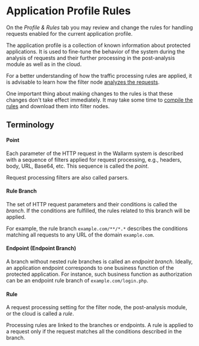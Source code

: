 [link-request-processing]:      request-processing.md
[link-rules-compiling]:         compiling.md


# Application Profile Rules

On the *Profile & Rules* tab you may review and change the rules for handling requests enabled for the current application profile.

The application profile is a collection of known information about protected applications. It is used to fine-tune the behavior of the system during the analysis of requests and their further processing in the post-analysis module as well as in the cloud.

For a better understanding of how the traffic processing rules are applied, it is advisable to learn how the filter node [analyzes the requests][link-request-processing].

One important thing about making changes to the rules is that these changes don't take effect immediately. It may take some time to [compile the rules][link-rules-compiling] and download them into filter nodes.

## Terminology

#### Point

Each parameter of the HTTP request in the Wallarm system is described with a sequence of filters applied for request processing, e.g., headers, body, URL, Base64, etc. This sequence is called the *point*.

Request processing filters are also called parsers.


#### Rule Branch

The set of HTTP request parameters and their conditions is called the *branch*. If the conditions are fulfilled, the rules related to this branch will be applied.

For example, the rule branch `example.com/**/*.*` describes the conditions matching all requests to any URL of the domain `example.com`.


#### Endpoint (Endpoint Branch)
A branch without nested rule branches is called an *endpoint branch*. Ideally, an application endpoint corresponds to one business function of the protected application. For instance, such business function as authorization can be an endpoint rule branch of `example.com/login.php`.


#### Rule
A request processing setting for the filter node, the post-analysis module, or the cloud is called a *rule*.

Processing rules are linked to the branches or endpoints. A rule is applied to a request only if the request matches all the conditions described in the branch.
